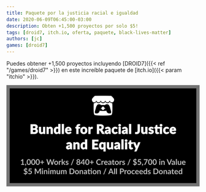```yaml
---
title: Paquete por la justicia racial e igualdad
date: 2020-06-09T06:45:00-03:00
description: Obten +1,500 proyectos por solo $5!
tags: [droid7, itch.io, oferta, paquete, black-lives-matter]
authors: [jc]
games: [droid7]
---
```


Puedes obtener +1,500 proyectos incluyendo [DROID7]({{< ref "/games/droid7" >}}) en este increíble paquete de [itch.io]({{< param "itchio" >}}).

[![Bundle](bundle.png)](https://itch.io/b/520/bundle-for-racial-justice-and-equality)
